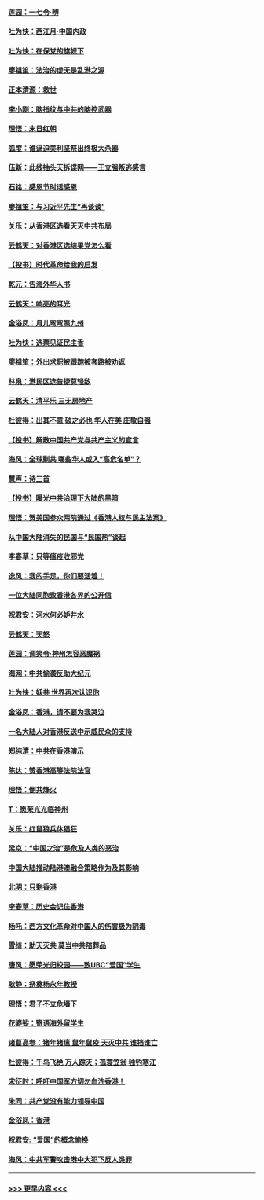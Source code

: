 #### [莲园：一七令‧辨](../pages/nsc993/n11692558.md?t=12011644) 
#### [吐为快：西江月·中国内政](../pages/nsc993/n11692071.md?t=12011644) 
#### [吐为快：在保党的旗帜下](../pages/nsc993/n11691188.md?t=12011644) 
#### [廖祖笙：法治的虚无是乱港之源](../pages/nsc993/n11690605.md?t=12011644) 
#### [正本清源：救世](../pages/nsc993/n11689134.md?t=12011644) 
#### [李小刚：脑指纹与中共的脑控武器](../pages/nsc993/n11688900.md?t=12011644) 
#### [理悟：末日红朝](../pages/nsc993/n11688829.md?t=12011644) 
#### [弧度：谁逼迫美利坚祭出终极大杀器](../pages/nsc993/n11688735.md?t=12011644) 
#### [伍新：此线抽头天拆谍网——王立强叛逃感言](../pages/nsc993/n11687981.md?t=12011644) 
#### [石铭：感恩节时话感恩](../pages/nsc993/n11687568.md?t=12011644) 
#### [廖祖笙：与习近平先生“再谈谈”](../pages/nsc993/n11687005.md?t=12011644) 
#### [关乐：从香港区选看天灭中共布局](../pages/nsc993/n11686647.md?t=12011644) 
#### [云鹤天：对香港区选结果党怎么看](../pages/nsc993/n11686216.md?t=12011644) 
#### [【投书】时代革命给我的启发](../pages/nsc993/n11684287.md?t=12011644) 
#### [乾元：告海外华人书](../pages/nsc993/n11684044.md?t=12011644) 
#### [云鹤天：响亮的耳光](../pages/nsc993/n11684254.md?t=12011644) 
#### [金浴凤：月儿弯弯照九州](../pages/nsc993/n11684231.md?t=12011644) 
#### [吐为快：选票见证民主香](../pages/nsc993/n11684206.md?t=12011644) 
#### [廖祖笙：外出求职被跟踪被套路被劝返](../pages/nsc993/n11683874.md?t=12011644) 
#### [林泉：港民区选告捷莫轻敌](../pages/nsc993/n11683930.md?t=12011644) 
#### [云鹤天：清平乐 三无房地产](../pages/nsc993/n11681521.md?t=12011644) 
#### [杜彼得：出其不意 破之必也 华人在美 庄敬自强](../pages/nsc993/n11679554.md?t=12011644) 
#### [【投书】解散中国共产党与共产主义的宣言](../pages/nsc993/n11679177.md?t=12011644) 
#### [海风：全球剿共 哪些华人或入“高危名单”？](../pages/nsc993/n11678617.md?t=12011644) 
#### [慧声：诗三首](../pages/nsc993/n11678848.md?t=12011644) 
#### [【投书】曝光中共治理下大陆的黑暗](../pages/nsc993/n11678674.md?t=12011644) 
#### [理悟：贺美国参众两院通过《香港人权与民主法案》](../pages/nsc993/n11678104.md?t=12011644) 
#### [从中国大陆消失的民国与“民国热”谈起](../pages/nsc993/n11678075.md?t=12011644) 
#### [李春草：只等瘟疫收邪党](../pages/nsc993/n11677308.md?t=12011644) 
#### [逸风：我的手足，你们要活着！](../pages/nsc993/n11676352.md?t=12011644) 
#### [一位大陆同胞致香港各界的公开信](../pages/nsc993/n11675761.md?t=12011644) 
#### [祝君安：河水何必妒井水](../pages/nsc993/n11675746.md?t=12011644) 
#### [云鹤天：天怒](../pages/nsc993/n11675718.md?t=12011644) 
#### [莲园：调笑令‧神州怎容恶魔祸](../pages/nsc993/n11675648.md?t=12011644) 
#### [海网：中共偷袭反助大纪元](../pages/nsc993/n11673515.md?t=12011644) 
#### [吐为快：妖共 世界再次认识你](../pages/nsc993/n11673506.md?t=12011644) 
#### [金浴凤：香港，请不要为我哭泣](../pages/nsc993/n11673248.md?t=12011644) 
#### [一名大陆人对香港反送中示威民众的支持](../pages/nsc993/n11672615.md?t=12011644) 
#### [郑纯清：中共在香港演示](../pages/nsc993/n11670539.md?t=12011644) 
#### [陈达：赞香港高等法院法官](../pages/nsc993/n11669542.md?t=12011644) 
#### [理悟：倒共烽火](../pages/nsc993/n11668844.md?t=12011644) 
#### [T：愿荣光光临神州](../pages/nsc993/n11668421.md?t=12011644) 
#### [关乐：红鼠狼兵休猖狂](../pages/nsc993/n11668378.md?t=12011644) 
#### [梁京：“中国之治”是危及人类的恶治](../pages/nsc993/n11668328.md?t=12011644) 
#### [中国大陆推动陆港澳融合策略作为及其影响](../pages/nsc993/n11668157.md?t=12011644) 
#### [北明：只剩香港](../pages/nsc993/n11668002.md?t=12011644) 
#### [李春草：历史会记住香港](../pages/nsc993/n11667927.md?t=12011644) 
#### [杨吒：西方文化革命对中国人的伤害极为阴毒](../pages/nsc993/n11664521.md?t=12011644) 
#### [雪绮：助天灭共 莫当中共陪葬品](../pages/nsc993/n11662650.md?t=12011644) 
#### [唐风：愿荣光归校园——致UBC“爱国”学生](../pages/nsc993/n11662194.md?t=12011644) 
#### [耿静：祭奠杨永年教授](../pages/nsc993/n11662514.md?t=12011644) 
#### [理悟：君子不立危墙下](../pages/nsc993/n11662172.md?t=12011644) 
#### [花婆娑：寄语海外留学生](../pages/nsc993/n11662121.md?t=12011644) 
#### [诸葛高参：猪年猪瘟 鼠年鼠疫 天灭中共 谁挡谁亡](../pages/nsc993/n11661980.md?t=12011644) 
#### [杜彼得：千鸟飞绝 万人踪灭；孤蓑笠翁 独钓寒江](../pages/nsc993/n11661170.md?t=12011644) 
#### [宋征时：呼吁中国军方切勿血洗香港！](../pages/nsc993/n11415318.md?t=12011644) 
#### [朱同：共产党没有能力领导中国](../pages/nsc993/n11660421.md?t=12011644) 
#### [金浴凤：香港](../pages/nsc993/n11660419.md?t=12011644) 
#### [祝君安: “爱国”的概念偷换](../pages/nsc993/n11659706.md?t=12011644) 
#### [海风：中共军警攻击港中大犯下反人类罪](../pages/nsc993/n11659632.md?t=12011644) 

----
#### [ >>> 更早内容 <<< ](../indexes/nsc993-earlier.md)
